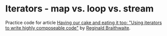 # Iterators - map vs. loop vs. stream

Practice code for article [Having our cake and eating it too: "Using iterators to write highly composeable code"](http://raganwald.com/2017/04/19/incremental.html)
by [Reginald Braithwaite](https://twitter.com/raganwald).
